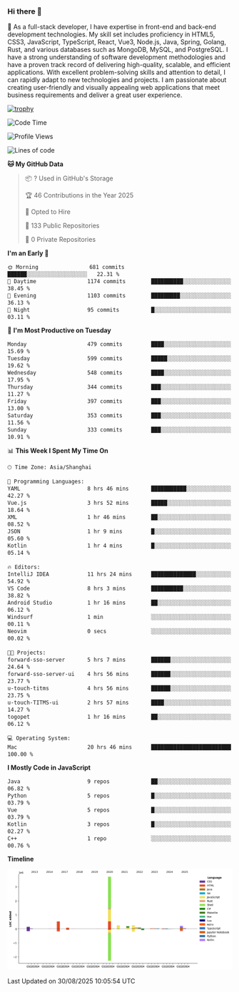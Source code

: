 ### Hi there 👋

🌱 As a full-stack developer, I have expertise in front-end and back-end development technologies. My skill set includes proficiency in HTML5, CSS3, JavaScript, TypeScript, React, Vue3, Node.js, Java, Spring, Golang, Rust, and various databases such as MongoDB, MySQL, and PostgreSQL. I have a strong understanding of software development methodologies and have a proven track record of delivering high-quality, scalable, and efficient applications. With excellent problem-solving skills and attention to detail, I can rapidly adapt to new technologies and projects. I am passionate about creating user-friendly and visually appealing web applications that meet business requirements and deliver a great user experience.

[![trophy](https://github-profile-trophy.vercel.app/?username=elton&rank=SECRET,SSS,SS,S,AAA,AA,A&theme=onedark&no-frame=true&margin-w=10)](https://github.com/ryo-ma/github-profile-trophy)

<!--START_SECTION:waka-->
![Code Time](http://img.shields.io/badge/Code%20Time-1%2C874%20hrs%2032%20mins-blue)

![Profile Views](http://img.shields.io/badge/Profile%20Views-0-blue)

![Lines of code](https://img.shields.io/badge/From%20Hello%20World%20I%27ve%20Written-5.8%20million%20lines%20of%20code-blue)

**🐱 My GitHub Data** 

> 📦 ? Used in GitHub's Storage 
 > 
> 🏆 46 Contributions in the Year 2025
 > 
> 💼 Opted to Hire
 > 
> 📜 133 Public Repositories 
 > 
> 🔑 0 Private Repositories 
 > 
**I'm an Early 🐤** 

```text
🌞 Morning                681 commits         ██████░░░░░░░░░░░░░░░░░░░   22.31 % 
🌆 Daytime                1174 commits        ██████████░░░░░░░░░░░░░░░   38.45 % 
🌃 Evening                1103 commits        █████████░░░░░░░░░░░░░░░░   36.13 % 
🌙 Night                  95 commits          █░░░░░░░░░░░░░░░░░░░░░░░░   03.11 % 
```
📅 **I'm Most Productive on Tuesday** 

```text
Monday                   479 commits         ████░░░░░░░░░░░░░░░░░░░░░   15.69 % 
Tuesday                  599 commits         █████░░░░░░░░░░░░░░░░░░░░   19.62 % 
Wednesday                548 commits         ████░░░░░░░░░░░░░░░░░░░░░   17.95 % 
Thursday                 344 commits         ███░░░░░░░░░░░░░░░░░░░░░░   11.27 % 
Friday                   397 commits         ███░░░░░░░░░░░░░░░░░░░░░░   13.00 % 
Saturday                 353 commits         ███░░░░░░░░░░░░░░░░░░░░░░   11.56 % 
Sunday                   333 commits         ███░░░░░░░░░░░░░░░░░░░░░░   10.91 % 
```


📊 **This Week I Spent My Time On** 

```text
🕑︎ Time Zone: Asia/Shanghai

💬 Programming Languages: 
YAML                     8 hrs 46 mins       ███████████░░░░░░░░░░░░░░   42.27 % 
Vue.js                   3 hrs 52 mins       █████░░░░░░░░░░░░░░░░░░░░   18.64 % 
XML                      1 hr 46 mins        ██░░░░░░░░░░░░░░░░░░░░░░░   08.52 % 
JSON                     1 hr 9 mins         █░░░░░░░░░░░░░░░░░░░░░░░░   05.60 % 
Kotlin                   1 hr 4 mins         █░░░░░░░░░░░░░░░░░░░░░░░░   05.14 % 

🔥 Editors: 
IntelliJ IDEA            11 hrs 24 mins      ██████████████░░░░░░░░░░░   54.92 % 
VS Code                  8 hrs 3 mins        ██████████░░░░░░░░░░░░░░░   38.82 % 
Android Studio           1 hr 16 mins        ██░░░░░░░░░░░░░░░░░░░░░░░   06.12 % 
Windsurf                 1 min               ░░░░░░░░░░░░░░░░░░░░░░░░░   00.11 % 
Neovim                   0 secs              ░░░░░░░░░░░░░░░░░░░░░░░░░   00.02 % 

🐱‍💻 Projects: 
forward-sso-server       5 hrs 7 mins        ██████░░░░░░░░░░░░░░░░░░░   24.64 % 
forward-sso-server-ui    4 hrs 56 mins       ██████░░░░░░░░░░░░░░░░░░░   23.77 % 
u-touch-titms            4 hrs 56 mins       ██████░░░░░░░░░░░░░░░░░░░   23.75 % 
u-touch-TITMS-ui         2 hrs 57 mins       ████░░░░░░░░░░░░░░░░░░░░░   14.27 % 
togopet                  1 hr 16 mins        ██░░░░░░░░░░░░░░░░░░░░░░░   06.12 % 

💻 Operating System: 
Mac                      20 hrs 46 mins      █████████████████████████   100.00 % 
```

**I Mostly Code in JavaScript** 

```text
Java                     9 repos             ██░░░░░░░░░░░░░░░░░░░░░░░   06.82 % 
Python                   5 repos             █░░░░░░░░░░░░░░░░░░░░░░░░   03.79 % 
Vue                      5 repos             █░░░░░░░░░░░░░░░░░░░░░░░░   03.79 % 
Kotlin                   3 repos             █░░░░░░░░░░░░░░░░░░░░░░░░   02.27 % 
C++                      1 repo              ░░░░░░░░░░░░░░░░░░░░░░░░░   00.76 % 
```



**Timeline**

![Lines of Code chart](https://raw.githubusercontent.com/elton/elton/main/assets/bar_graph.png)


 Last Updated on 30/08/2025 10:05:54 UTC
<!--END_SECTION:waka-->

<!--
**elton/elton** is a ✨ _special_ ✨ repository because its `README.md` (this file) appears on your GitHub profile.

Here are some ideas to get you started:

- 🔭 I’m currently working on ...
- 🌱 I’m currently learning ...
- 👯 I’m looking to collaborate on ...
- 🤔 I’m looking for help with ...
- 💬 Ask me about ...
- 📫 How to reach me: ...
- 😄 Pronouns: ...
- ⚡ Fun fact: ...
-->
